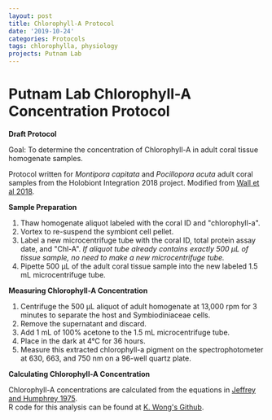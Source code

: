 ```yaml
---
layout: post
title: Chlorophyll-A Protocol
date: '2019-10-24'
categories: Protocols
tags: chlorophylla, physiology
projects: Putnam Lab
---
```


# Putnam Lab Chlorophyll-A Concentration Protocol

**Draft Protocol**

Goal: To determine the concentration of Chlorophyll-A in adult coral tissue homogenate samples.  

Protocol written for *Montipora capitata* and *Pocillopora acuta* adult coral samples from the Holobiont Integration 2018 project. Modified from [Wall et al 2018](https://link.springer.com/content/pdf/10.1007%2Fs00227-018-3317-z.pdf).  

**Sample Preparation**
1. Thaw homogenate aliquot labeled with the coral ID and "chlorophyll-a".  
2. Vortex to re-suspend the symbiont cell pellet.  
3. Label a new microcentrifuge tube with the coral ID, total protein assay date, and "Chl-A". *If aliquot tube already contains exactly 500 μL of tissue sample, no need to make a new microcentrifuge tube.*  
4. Pipette 500 μL of the adult coral tissue sample into the new labeled 1.5 mL microcentrifuge tube.

**Measuring Chlorophyll-A Concentration**  
1. Centrifuge the 500 μL aliquot of adult homogenate at 13,000 rpm for 3 minutes to separate the host and Symbiodiniaceae cells.  
2. Remove the supernatant and discard.  
3. Add 1 mL of 100% acetone to the 1.5 mL microcentrifuge tube.  
4. Place in the dark at 4&deg;C for 36 hours.  
5. Measure this extracted chlorophyll-a pigment on the spectrophotometer at 630, 663, and 750 nm on a 96-well quartz plate.

**Calculating Chlorophyll-A Concentration**  

Chlorophyll-A concentrations are calculated from the equations in [Jeffrey and Humphrey 1975](https://reader.elsevier.com/reader/sd/pii/S0015379617307783?token=0937035D38C07F29ADF00F1F2A21F20F221219B1CC11A444A4F84D16B98EC3A6AD941D191BA2135A68C98BA62A0B69FE).  
R code for this analysis can be found at [K. Wong's Github](https://urldefense.proofpoint.com/v2/url?u=https-3A__github.com_kevinhwong1_Thermal-5FTransplant-5F2017-2D2018_blob_master_scripts_ChlorophyllA.R&d=DwMFaQ&c=dWz0sRZOjEnYSN4E4J0dug&r=hzX7Pj5Cn4ufjLQbICvWcOqlrencJyNZMIrmCT00z_o&m=Hpn_SeiBeA7gle40eXLMx3-j3YSrgRHCsOsZ3E5cSGA&s=q5PUrza32gdiEvIa0nI8pMvjeaMw9LFkIDujTh_tGPw&e=).
